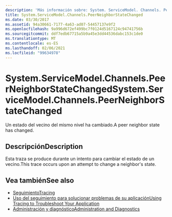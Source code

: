 ```yaml
---
description: 'Más información sobre: System. ServiceModel. Channels. PeerNeighborStateChanged'
title: System.ServiceModel.Channels.PeerNeighborStateChanged
ms.date: 03/30/2017
ms.assetid: 94a30661-7177-4a63-ad07-54457137e9f2
ms.openlocfilehash: 9a996d672ef499bc7f0124d5167124c94741756b
ms.sourcegitcommit: ddf7edb67715a5b9a45e3dd44536dabc153c1de0
ms.translationtype: MT
ms.contentlocale: es-ES
ms.lasthandoff: 02/06/2021
ms.locfileid: "99634978"
---
```

# <a name="systemservicemodelchannelspeerneighborstatechanged"></a><span data-ttu-id="15046-103">System.ServiceModel.Channels.PeerNeighborStateChanged</span><span class="sxs-lookup"><span data-stu-id="15046-103">System.ServiceModel.Channels.PeerNeighborStateChanged</span></span>

<span data-ttu-id="15046-104">Un estado del vecino del mismo nivel ha cambiado.</span><span class="sxs-lookup"><span data-stu-id="15046-104">A peer neighbor state has changed.</span></span>  
  
## <a name="description"></a><span data-ttu-id="15046-105">Descripción</span><span class="sxs-lookup"><span data-stu-id="15046-105">Description</span></span>  

 <span data-ttu-id="15046-106">Esta traza se produce durante un intento para cambiar el estado de un vecino.</span><span class="sxs-lookup"><span data-stu-id="15046-106">This trace occurs upon an attempt to change a neighbor's state.</span></span>  
  
## <a name="see-also"></a><span data-ttu-id="15046-107">Vea también</span><span class="sxs-lookup"><span data-stu-id="15046-107">See also</span></span>

- [<span data-ttu-id="15046-108">Seguimiento</span><span class="sxs-lookup"><span data-stu-id="15046-108">Tracing</span></span>](index.md)
- [<span data-ttu-id="15046-109">Uso del seguimiento para solucionar problemas de su aplicación</span><span class="sxs-lookup"><span data-stu-id="15046-109">Using Tracing to Troubleshoot Your Application</span></span>](using-tracing-to-troubleshoot-your-application.md)
- [<span data-ttu-id="15046-110">Administración y diagnóstico</span><span class="sxs-lookup"><span data-stu-id="15046-110">Administration and Diagnostics</span></span>](../index.md)
